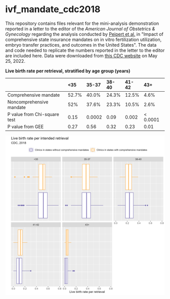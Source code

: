 # ivf_mandate_cdc2018

This repository contains files relevant for the mini-analysis demonstration reported in a letter to the editor of the *American Journal of Obstetrics & Gynecology* regarding the analysis conducted by [Peipert et al.](https://pubmed.ncbi.nlm.nih.gov/35283088/) in "Impact of comprehensive state insurance mandates on in vitro fertilization utilization, embryo transfer practices, and outcomes in the United States". The data and code needed to replicate the numbers reported in the letter to the editor are included here. Data were downloaded from [this CDC website](https://www.cdc.gov/art/reports/archive.html) on May 25, 2022. 

**Live birth rate per retrieval, stratified by age group (years)**
<table>
 <thead>
  <tr>
   <th style="text-align:left;">  </th>
   <th style="text-align:left;"> &lt;35 </th>
   <th style="text-align:left;"> 35-37 </th>
   <th style="text-align:left;"> 38-40 </th>
   <th style="text-align:left;"> 41-42 </th>
   <th style="text-align:left;"> 43+ </th>
  </tr>
 </thead>
<tbody>
  <tr>
   <td style="text-align:left;"> Comprehensive mandate </td>
   <td style="text-align:left;"> 52.7% </td>
   <td style="text-align:left;"> 40.0% </td>
   <td style="text-align:left;"> 24.3% </td>
   <td style="text-align:left;"> 12.5% </td>
   <td style="text-align:left;"> 4.6% </td>
  </tr>
  <tr>
   <td style="text-align:left;"> Noncomprehensive mandate </td>
   <td style="text-align:left;"> 52% </td>
   <td style="text-align:left;"> 37.6% </td>
   <td style="text-align:left;"> 23.3% </td>
   <td style="text-align:left;"> 10.5% </td>
   <td style="text-align:left;"> 2.6% </td>
  </tr>
  <tr>
   <td style="text-align:left;"> P value from Chi-square test </td>
   <td style="text-align:left;"> 0.15 </td>
   <td style="text-align:left;"> 0.0002 </td>
   <td style="text-align:left;"> 0.09 </td>
   <td style="text-align:left;"> 0.002 </td>
   <td style="text-align:left;"> &lt; 0.0001 </td>
  </tr>
  <tr>
   <td style="text-align:left;"> P value from GEE </td>
   <td style="text-align:left;"> 0.27 </td>
   <td style="text-align:left;"> 0.56 </td>
   <td style="text-align:left;"> 0.32 </td>
   <td style="text-align:left;"> 0.23 </td>
   <td style="text-align:left;"> 0.01 </td>
  </tr>
</tbody>
</table>

![](https://github.com/katcorr/ivf-mandate-cdc2018/blob/main/fig1.png)
